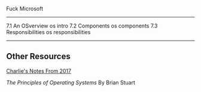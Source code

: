 
Fuck Microsoft

---

<!-- SECTION LIST -->

7.1	An OSverview	os	intro
7.2	Components	os	components
7.3	Responsibilities	os	responsibilities

---

## Other Resources

[Charlie's Notes From 2017](osSec/L6_OperatingSystems.pdf)

*The Principles of Operating Systems* By Brian Stuart

